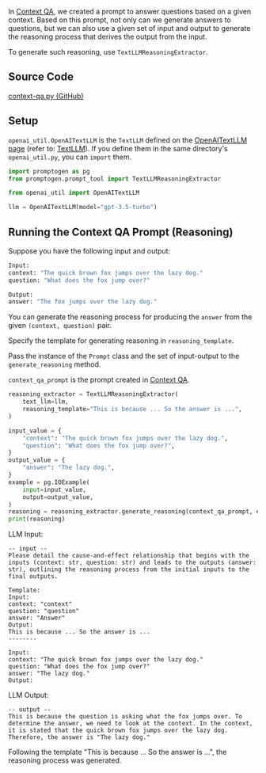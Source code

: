 In [Context QA](context-qa.md), we created a prompt to answer questions based on a given context. Based on this prompt, not only can we generate answers to questions, but we can also use a given set of input and output to generate the reasoning process that derives the output from the input.

To generate such reasoning, use `TextLLMReasoningExtractor`.

## Source Code

[context-qa.py (GitHub)](https://github.com/zawakin/promptogen/tree/742485c4690788d2866635bcd3b5eda580cf5b1a/examples/promptcreation/context_qa_prompt.py)

## Setup

`openai_util.OpenAITextLLM` is the `TextLLM` defined on the [OpenAITextLLM page](openai-text-llm.md) (refer to: [TextLLM](../getting-started/text-llm.md)). If you define them in the same directory's `openai_util.py`, you can `import` them.

```python
import promptogen as pg
from promptogen.prompt_tool import TextLLMReasoningExtractor

from openai_util import OpenAITextLLM

llm = OpenAITextLLM(model="gpt-3.5-turbo")

```

## Running the Context QA Prompt (Reasoning)

Suppose you have the following input and output:

```python
Input:
context: "The quick brown fox jumps over the lazy dog."
question: "What does the fox jump over?"

Output:
answer: "The fox jumps over the lazy dog."
```

You can generate the reasoning process for producing the `answer` from the given `(context, question)` pair.

Specify the template for generating reasoning in `reasoning_template`.

Pass the instance of the `Prompt` class and the set of input-output to the `generate_reasoning` method.

`context_qa_prompt` is the prompt created in [Context QA](context-qa.md).

```python
reasoning_extractor = TextLLMReasoningExtractor(
    text_llm=llm,
    reasoning_template="This is because ... So the answer is ...",
)

input_value = {
    "context": "The quick brown fox jumps over the lazy dog.",
    "question": "What does the fox jump over?",
}
output_value = {
    "answer": "The lazy dog.",
}
example = pg.IOExample(
    input=input_value,
    output=output_value,
)
reasoning = reasoning_extractor.generate_reasoning(context_qa_prompt, example)
print(reasoning)
```

LLM Input:

```console
-- input --
Please detail the cause-and-effect relationship that begins with the inputs (context: str, question: str) and leads to the outputs (answer: str), outlining the reasoning process from the initial inputs to the final outputs.

Template:
Input:
context: "context"
question: "question"
answer: "Answer"
Output:
This is because ... So the answer is ...
--------

Input:
context: "The quick brown fox jumps over the lazy dog."
question: "What does the fox jump over?"
answer: "The lazy dog."
Output:
```

LLM Output:

```console
-- output --
This is because the question is asking what the fox jumps over. To determine the answer, we need to look at the context. In the context, it is stated that the quick brown fox jumps over the lazy dog. Therefore, the answer is "The lazy dog."
```

Following the template "This is because ... So the answer is ...", the reasoning process was generated.
